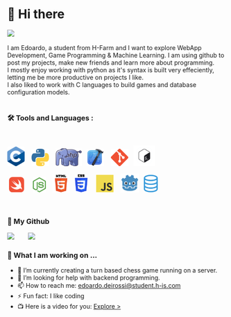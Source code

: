 # 👋 Hi there

<img src="https://komarev.com/ghpvc/?username=EdoardoCoding1&label=VISITOR COUNT = &style=flat&color=orange">

I am Edoardo, a student from H-Farm and I want to explore WebApp Development, Game Programming & Machine Learning. I am using github to post my projects, make new friends and learn more about programming. 
<br>I mostly enjoy working with python as it's syntax is built very effeciently, letting me be more productive on projects I like.
<br>I also liked to work with C languages to build games and database configuration models. 
<br><br>

### 🛠️ Tools and Languages :
<br>
<html>


<img src="C.png" width="40px">&nbsp;&nbsp;&nbsp;
<img src="PYTHON.png" width="40px">&nbsp;&nbsp;&nbsp;
<img src="PHP.png" width="60px">&nbsp;&nbsp;
<img src="XCODE.png" width="40px">&nbsp;&nbsp;&nbsp;
<img src="GIT.png" width="40px">&nbsp;&nbsp;
<img src="BASH.jpg" width="50px">

&nbsp;<img src="SWIFT.png" width="35px">&nbsp;&nbsp;&nbsp;&nbsp;
<img src="NODEJS.png" width="30px">&nbsp;&nbsp;&nbsp;
<img src="HTML5.png" width="40px">&nbsp;&nbsp;&nbsp;<img src="CSS3.png" width="29px">&nbsp;&nbsp;&nbsp;&nbsp;
<img src="JS.png" width="40px">&nbsp;&nbsp;&nbsp;
<img src="GODOT.png" width="43px">&nbsp;&nbsp;
<img src="SQLdb.png" width="32px">&nbsp;&nbsp;

</html>

<br>

### 🐙 My Github

<img src="http://github-readme-streak-stats.herokuapp.com?user=EdoardoCoding1&theme=github-dark">&nbsp;&nbsp;&nbsp;&nbsp;&nbsp;&nbsp;&nbsp;&nbsp;<img src="https://github-readme-stats.vercel.app/api/top-langs/?username=EdoardoCoding1&layout=compact&theme=vision-friendly-dark">

### 🏫 What I am working on ...

- 🔭 I’m currently creating a turn based chess game running on a server.
- 🤔 I’m looking for help with backend programming.
- 📫 How to reach me: edoardo.deirossi@student.h-is.com
- ⚡ Fun fact: I like coding
- 📺 Here is a video for you: <a href="https://www.youtube.com/watch?v=dQw4w9WgXcQ">Explore ></a>
